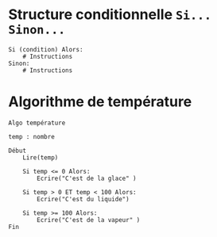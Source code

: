 # Structure conditionnelle `Si... Sinon...`

```
Si (condition) Alors:
    # Instructions
Sinon:
    # Instructions
```

# Algorithme de température

```algo
Algo température

temp : nombre

Début
    Lire(temp)

    Si temp <= 0 Alors:
        Ecrire("C'est de la glace" )

    Si temp > 0 ET temp < 100 Alors:
        Ecrire("C'est du liquide")
        
    Si temp >= 100 Alors:
        Ecrire("C'est de la vapeur" )
Fin
```

